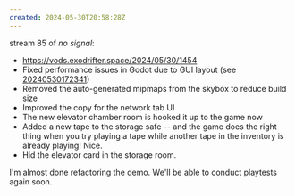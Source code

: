 ```yaml
---
created: 2024-05-30T20:58:28Z
---
```


stream 85 of _no signal_:
- https://vods.exodrifter.space/2024/05/30/1454
- Fixed performance issues in Godot due to GUI layout (see [20240530172341](20240530172341.md))
- Removed the auto-generated mipmaps from the skybox to reduce build size
- Improved the copy for the network tab UI
- The new elevator chamber room is hooked it up to the game now
- Added a new tape to the storage safe -- and the game does the right thing when you try playing a tape while another tape in the inventory is already playing! Nice.
- Hid the elevator card in the storage room.

I'm almost done refactoring the demo. We'll be able to conduct playtests again soon.
